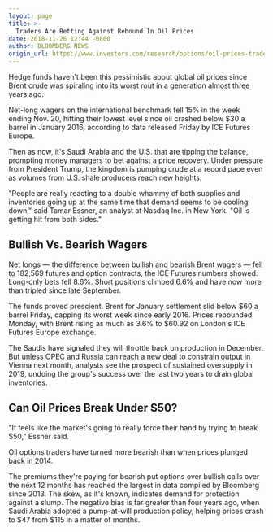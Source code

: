 ```yaml
---
layout: page
title: >-
  Traders Are Betting Against Rebound In Oil Prices
date: 2018-11-26 12:44 -0800
author: BLOOMBERG NEWS
origin_url: https://www.investors.com/research/options/oil-prices-traders/
---
```






Hedge funds haven't been this pessimistic about global oil prices since Brent crude was spiraling into its worst rout in a generation almost three years ago.


Net-long wagers on the international benchmark fell 15% in the week ending Nov. 20, hitting their lowest level since oil crashed below $30 a barrel in January 2016, according to data released Friday by ICE Futures Europe.


Then as now, it's Saudi Arabia and the U.S. that are tipping the balance, prompting money managers to bet against a price recovery. Under pressure from President Trump, the kingdom is pumping crude at a record pace even as volumes from U.S. shale producers reach new heights.


"People are really reacting to a double whammy of both supplies and inventories going up at the same time that demand seems to be cooling down," said Tamar Essner, an analyst at Nasdaq Inc. in New York. "Oil is getting hit from both sides."


Bullish Vs. Bearish Wagers
--------------------------


Net longs — the difference between bullish and bearish Brent wagers — fell to 182,569 futures and option contracts, the ICE Futures numbers showed. Long-only bets fell 8.6%. Short positions climbed 6.6% and have now more than tripled since late September.


The funds proved prescient. Brent for January settlement slid below $60 a barrel Friday, capping its worst week since early 2016. Prices rebounded Monday, with Brent rising as much as 3.6% to $60.92 on London's ICE Futures Europe exchange.


The Saudis have signaled they will throttle back on production in December. But unless OPEC and Russia can reach a new deal to constrain output in Vienna next month, analysts see the prospect of sustained oversupply in 2019, undoing the group's success over the last two years to drain global inventories.


Can Oil Prices Break Under $50?
-------------------------------


"It feels like the market's going to really force their hand by trying to break $50," Essner said.


Oil options traders have turned more bearish than when prices plunged back in 2014.


The premiums they're paying for bearish put options over bullish calls over the next 12 months has reached the largest in data compiled by Bloomberg since 2013. The skew, as it's known, indicates demand for protection against a slump. The negative bias is far greater than four years ago, when Saudi Arabia adopted a pump-at-will production policy, helping prices crash to $47 from $115 in a matter of months.





